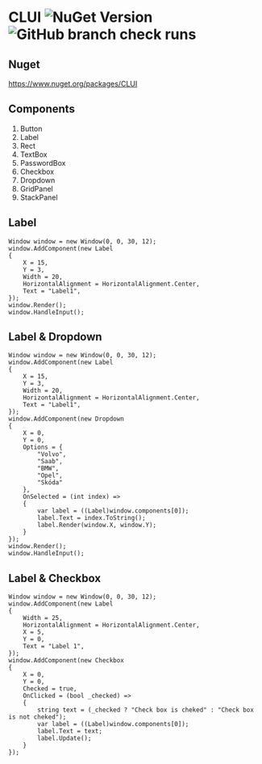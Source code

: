 # CLUI ![NuGet Version](https://img.shields.io/nuget/v/CLUI) ![GitHub branch check runs](https://img.shields.io/github/check-runs/HugoW5/CLUI/master)

## Nuget
https://www.nuget.org/packages/CLUI

## Components
1. Button
2. Label
3. Rect
4. TextBox
5. PasswordBox
6. Checkbox
7. Dropdown
8. GridPanel
9. StackPanel

## Label
```
Window window = new Window(0, 0, 30, 12);
window.AddComponent(new Label
{
	X = 15,
	Y = 3,
	Width = 20,
	HorizontalAlignment = HorizontalAlignment.Center,
	Text = "Label1",
});
window.Render();
window.HandleInput();
```

## Label & Dropdown

```
Window window = new Window(0, 0, 30, 12);
window.AddComponent(new Label
{
	X = 15,
	Y = 3,
	Width = 20,
	HorizontalAlignment = HorizontalAlignment.Center,
	Text = "Label1",
});
window.AddComponent(new Dropdown
{
	X = 0,
	Y = 0,
	Options = {
		"Volvo",
		"Saab",
		"BMW",
		"Opel",
		"Skóda"
	},
	OnSelected = (int index) =>
	{
		var label = ((Label)window.components[0]);
		label.Text = index.ToString();
		label.Render(window.X, window.Y);
	}
});
window.Render();
window.HandleInput();
```

## Label & Checkbox
	
```
Window window = new Window(0, 0, 30, 12);
window.AddComponent(new Label
{
	Width = 25,
	HorizontalAlignment = HorizontalAlignment.Center,
	X = 5,
	Y = 0,
	Text = "Label 1",
});
window.AddComponent(new Checkbox
{
	X = 0,
	Y = 0,
	Checked = true,
	OnClicked = (bool _checked) =>
	{
		string text = (_checked ? "Check box is cheked" : "Check box is not cheked");
		var label = ((Label)window.components[0]);
		label.Text = text;
		label.Update();
	}
});
```
